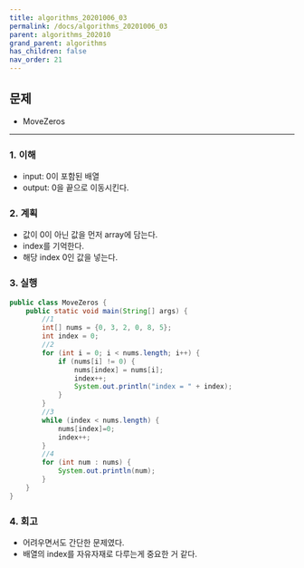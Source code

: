 ```yaml
---
title: algorithms_20201006_03
permalink: /docs/algorithms_20201006_03
parent: algorithms_202010
grand_parent: algorithms
has_children: false
nav_order: 21
---
```


## 문제

- MoveZeros

---

### 1. 이해

- input: 0이 포함된 배열
- output: 0을 끝으로 이동시킨다.

### 2. 계획

- 값이 0이 아닌 값을 먼저 array에 담는다.
- index를 기억한다.
- 해당 index 0인 값을 넣는다.

### 3. 실행

```java
public class MoveZeros {
    public static void main(String[] args) {
        //1
        int[] nums = {0, 3, 2, 0, 8, 5};
        int index = 0;
        //2
        for (int i = 0; i < nums.length; i++) {
            if (nums[i] != 0) {
                nums[index] = nums[i];
                index++;
                System.out.println("index = " + index);
            }
        }
        //3
        while (index < nums.length) {
            nums[index]=0;
            index++;
        }
        //4
        for (int num : nums) {
            System.out.println(num);
        }
    }
}

```

### 4. 회고

- 어려우면서도 간단한 문제였다. 
- 배열의 index를 자유자재로 다루는게 중요한 거 같다. 
